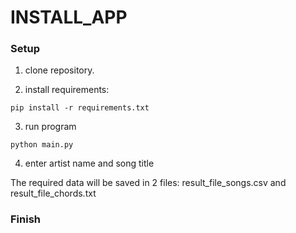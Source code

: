 # INSTALL_APP

### Setup

1. clone repository.

2. install requirements:

```
pip install -r requirements.txt
```

3. run program

```
python main.py
```

4. enter artist name and song title

The required data will be saved in 2 files: result_file_songs.csv and result_file_chords.txt 

### Finish

